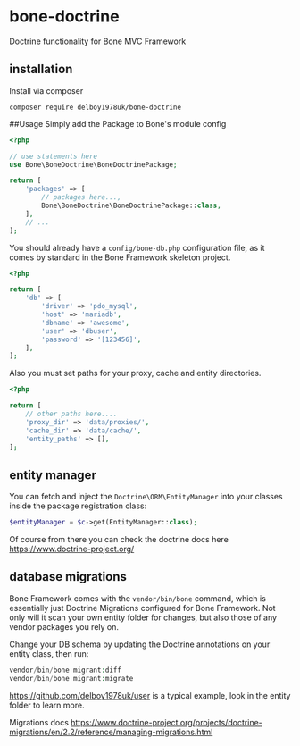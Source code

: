 # bone-doctrine
Doctrine functionality for Bone MVC Framework
## installation
Install via composer
```
composer require delboy1978uk/bone-doctrine
```
##Usage
Simply add the Package to Bone's module config
```php
<?php

// use statements here
use Bone\BoneDoctrine\BoneDoctrinePackage;

return [
    'packages' => [
        // packages here...,
        Bone\BoneDoctrine\BoneDoctrinePackage::class,
    ],
    // ...
];
```
You should already have a `config/bone-db.php` configuration file, as it comes by standard in the Bone Framework 
skeleton project. 
```php
<?php

return [
    'db' => [
        'driver' => 'pdo_mysql',
        'host' => 'mariadb',
        'dbname' => 'awesome',
        'user' => 'dbuser',
        'password' => '[123456]',
    ],
];
```
Also you must set paths for your proxy, cache and entity directories. 
```php
<?php

return [
    // other paths here....
    'proxy_dir' => 'data/proxies/',
    'cache_dir' => 'data/cache/',
    'entity_paths' => [],
];
```
## entity manager
You can fetch and inject the `Doctrine\ORM\EntityManager` into your classes inside the package registration class:
```php
$entityManager = $c->get(EntityManager::class);
``` 
Of course from there you can check the doctrine docs here https://www.doctrine-project.org/
## database migrations
Bone Framework comes with the `vendor/bin/bone` command, which is essentially just Doctrine Migrations configured for
Bone Framework. Not only will it scan your own entity folder for changes, but also those of any vendor packages you rely
on. 

Change your DB schema by updating the Doctrine annotations on your entity class, then run:
```php
vendor/bin/bone migrant:diff
vendor/bin/bone migrant:migrate
``` 
https://github.com/delboy1978uk/user is a typical example, look in the entity folder to learn more.

Migrations docs https://www.doctrine-project.org/projects/doctrine-migrations/en/2.2/reference/managing-migrations.html


